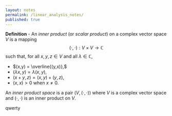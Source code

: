```yaml
---
layout: notes
permalink: /linear_analysis_notes/
published: true
---
```


**Definition** - An *inner product* (or *scalar product*) on a complex vector space $V$ is a mapping
$$(\cdot, \cdot): V \times V \to \mathbb{C}$$
such that, for all $x, y, z \in V$ and all $\lambda \in \mathbb{C},$
* $(x,y) = \overline{(y,x)},$
* $(\lambda x,y) = \lambda(x,y),$
* $(x+y, z) = (x, y) + (y,z),$
* $(x,x) > 0$ when $x \neq 0.$

An *inner product space* is a pair $(V, (\cdot, \cdot))$ where $V$ is a complex vector space and $(\cdot, \cdot)$
is an inner product on $V.$


qwerty